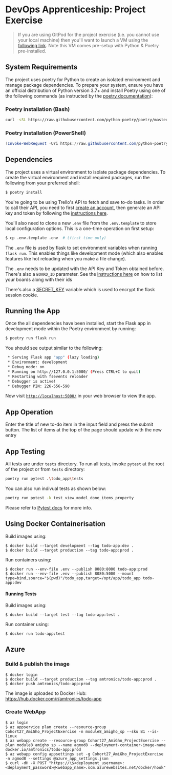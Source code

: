 # DevOps Apprenticeship: Project Exercise

> If you are using GitPod for the project exercise (i.e. you cannot use your local machine) then you'll want to launch a VM using the [following link](https://gitpod.io/#https://github.com/CorndelWithSoftwire/DevOps-Course-Starter). Note this VM comes pre-setup with Python & Poetry pre-installed.

## System Requirements

The project uses poetry for Python to create an isolated environment and manage package dependencies. To prepare your system, ensure you have an official distribution of Python version 3.7+ and install Poetry using one of the following commands (as instructed by the [poetry documentation](https://python-poetry.org/docs/#system-requirements)):

### Poetry installation (Bash)

```bash
curl -sSL https://raw.githubusercontent.com/python-poetry/poetry/master/install-poetry.py | python -
```

### Poetry installation (PowerShell)

```powershell
(Invoke-WebRequest -Uri https://raw.githubusercontent.com/python-poetry/poetry/master/install-poetry.py -UseBasicParsing).Content | python -
```

## Dependencies

The project uses a virtual environment to isolate package dependencies. To create the virtual environment and install required packages, run the following from your preferred shell:

```bash
$ poetry install
```

You're going to be using Trello's API to fetch and save to-do tasks. In order to call their API, you need to first [create an account](https://trello.com/signup), then generate an API key and token by following the [instructions here](https://trello.com/app-key).


You'll also need to clone a new `.env` file from the `.env.template` to store local configuration options. This is a one-time operation on first setup:

```bash
$ cp .env.template .env  # (first time only)
```

The `.env` file is used by flask to set environment variables when running `flask run`. This enables things like development mode (which also enables features like hot reloading when you make a file change).

The `.env` needs to be updated with the API Key and Token obtained before. There's also a `BOARD_ID` parameter. See the [instructions here](https://developer.atlassian.com/cloud/trello/guides/rest-api/api-introduction/#your-first-api-call) on how to list your boards along with their ids

There's also a [SECRET_KEY](https://flask.palletsprojects.com/en/1.1.x/config/#SECRET_KEY) variable which is used to encrypt the flask session cookie.

## Running the App

Once the all dependencies have been installed, start the Flask app in development mode within the Poetry environment by running:
```bash
$ poetry run flask run
```

You should see output similar to the following:
```bash
 * Serving Flask app "app" (lazy loading)
 * Environment: development
 * Debug mode: on
 * Running on http://127.0.0.1:5000/ (Press CTRL+C to quit)
 * Restarting with fsevents reloader
 * Debugger is active!
 * Debugger PIN: 226-556-590
```
Now visit [`http://localhost:5000/`](http://localhost:5000/) in your web browser to view the app.

## App Operation

Enter the title of new to-do item in the input field and press the submit button. The list of items at the top of the page should update with the new entry

## App Testing

All tests are under `tests` directory. To run all tests, invoke `pytest` at the root of the project or from `tests` directory:
```bash
poetry run pytest .\todo_app\tests
```

You can also run indivual tests as shown below:
```bash
poetry run pytest -k test_view_model_done_items_property
```

Please refer to [Pytest docs](https://docs.pytest.org/en/7.1.x/how-to/usage.html) for more info.

## Using Docker Containerisation

Build images using:
```
$ docker build --target development --tag todo-app:dev .
$ docker build --target production --tag todo-app:prod .
```

Run containers using:
```
$ docker run --env-file .env --publish 8080:8000 todo-app:prod
$ docker run --env-file .env --publish 8080:5000 --mount type=bind,source="$(pwd)"/todo_app,target=/opt/app/todo_app todo-app:dev
```

#### Running Tests

Build images using:
```
$ docker build --target test --tag todo-app:test .
```

Run container using:
```
$ docker run todo-app:test
```

## Azure

### Build & publish the image

```
$ docker login
$ docker build --target production --tag amtronics/todo-app:prod .
$ docker push amtronics/todo-app:prod
```
The image is uploaded to Docker Hub:
https://hub.docker.com/r/amtronics/todo-app


### Create WebApp

```
$ az login
$ az appservice plan create --resource-group Cohort27_AmiGho_ProjectExercise -n module8_amigho_sp --sku B1 --is-linux
$ az webapp create --resource-group Cohort27_AmiGho_ProjectExercise --plan module8_amigho_sp --name agmod8 --deployment-container-image-name docker.io/amtronics/todo-app:prod
$ az webapp config appsettings set -g Cohort27_AmiGho_ProjectExercise -n agmod8 --settings @azure_app_settings.json
$ curl -dH -X POST "https://\$<deployment_username>:<deployment_password>@<webapp_name>.scm.azurewebsites.net/docker/hook"
```